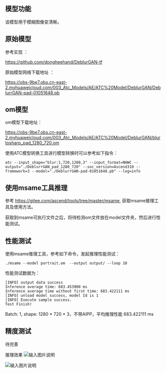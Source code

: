 ## 模型功能

该模型用于模糊图像变清晰。

## 原始模型

参考实现 ：

https://github.com/dongheehand/DeblurGAN-tf

原始模型网络下载地址 ：

https://obs-9be7.obs.cn-east-2.myhuaweicloud.com/003_Atc_Models/AE/ATC%20Model/DeblurGAN/DeblurrGAN-pad-01051648.pb


## om模型

om模型下载地址：

https://obs-9be7.obs.cn-east-2.myhuaweicloud.com/003_Atc_Models/AE/ATC%20Model/DeblurGAN/blurtosharp_pad_1280_720.om

使用ATC模型转换工具进行模型转换时可以参考如下指令：

```
atc --input_shape="blur:1,720,1280,3" --input_format=NHWC --output="./DeblurrGAN_pad_1280_720" --soc_version=Ascend310 --framework=3 --model="./DeblurrGAN-pad-01051648.pb" --log=info
```

## 使用msame工具推理

参考 https://gitee.com/ascend/tools/tree/master/msame, 获取msame推理工具及使用方法。

获取到msame可执行文件之后，将待检测om文件放在model文件夹，然后进行性能测试。

## 性能测试

使用msame推理工具，参考如下命令，发起推理性能测试： 

```
./msame --model portrait.om  --output output/ --loop 10
```

性能测试数据为：

```
[INFO] output data success
Inference average time: 683.453900 ms
Inference average time without first time: 683.422111 ms
[INFO] unload model success, model Id is 1
[INFO] Execute sample success.
Test Finish!
```

Batch: 1, shape: 1280 * 720 * 3，不带AIPP，平均推理性能 683.422111 ms

## 精度测试

待完善

推理效果
![输入图片说明](https://images.gitee.com/uploads/images/2021/0204/165014_670daf4e_7401379.png "data.png")

![输入图片说明](https://images.gitee.com/uploads/images/2021/0204/165038_1ce38e65_7401379.png "out_data.png")

